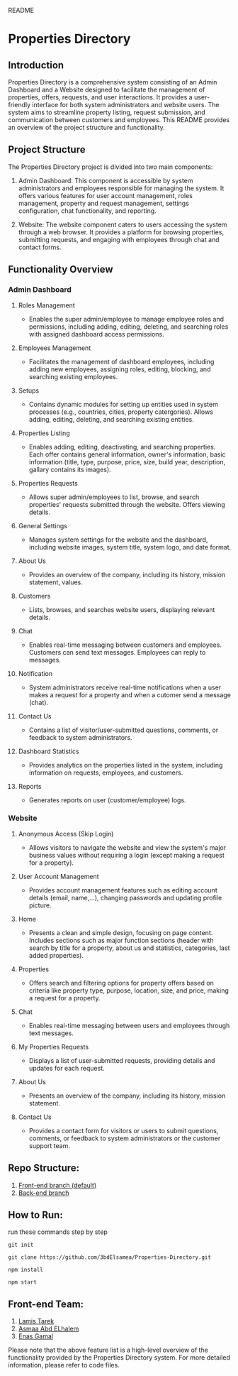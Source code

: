README

# Properties Directory

## Introduction
Properties Directory is a comprehensive system consisting of an Admin Dashboard and a Website designed to facilitate the management of properties, offers, requests, and user interactions. It provides a user-friendly interface for both system administrators and website users. The system aims to streamline property listing, request submission, and communication between customers and employees. This README provides an overview of the project structure and functionality.

## Project Structure
The Properties Directory project is divided into two main components:

1. Admin Dashboard: This component is accessible by system administrators and employees responsible for managing the system. It offers various features for user account management, roles management, property and request management, settings configuration, chat functionality, and reporting.

2. Website: The website component caters to users accessing the system through a web browser. It provides a platform for browsing properties, submitting requests, and engaging with employees through chat and contact forms.

## Functionality Overview

### Admin Dashboard

1. Roles Management
   - Enables the super admin/employee to manage employee roles and permissions, including adding, editing, deleting, and searching roles with assigned dashboard access permissions.

2. Employees Management
   - Facilitates the management of dashboard employees, including adding new employees, assigning roles, editing, blocking, and searching existing employees.

3. Setups
   - Contains dynamic modules for setting up entities used in system processes (e.g., countries, cities, property catergories). Allows adding, editing, deleting, and searching existing entities.

4. Properties Listing
   - Enables adding, editing, deactivating, and searching properties. Each offer contains general information, owner's information, basic information (title, type, purpose, price, size, build year, description, gallary contains its images).

5. Properties Requests
   - Allows super admin/employees to list, browse, and search properties' requests submitted through the website. Offers viewing details.

6. General Settings
   - Manages system settings for the website and the dashboard, including website images, system title, system logo, and date format.

7. About Us
   - Provides an overview of the company, including its history, mission statement, values.

8. Customers
   - Lists, browses, and searches website users, displaying relevant details.

9. Chat
    - Enables real-time messaging between customers and employees. Customers can send text messages. Employees can reply to messages.

10. Notification
    - System administrators receive real-time notifications when a user makes a request for a property and when a cutomer send a message (chat).

11. Contact Us
    - Contains a list of visitor/user-submitted questions, comments, or feedback to system administrators.

12. Dashboard Statistics
    - Provides analytics on the properties listed in the system, including information on requests, employees, and customers.

13. Reports
    - Generates reports on user (customer/employee) logs.

### Website
1. Anonymous Access (Skip Login)
   - Allows visitors to navigate the website and view the system's major business values without requiring a login (except making a request for a property).

2. User Account Management
   - Provides account management features such as editing account details (email, name,...), changing passwords and updating profile picture.

3. Home
   - Presents a clean and simple design, focusing on page content. Includes sections such as major function sections (header with search by title for a property, about us and statistics, categories, last added properties).

4. Properties
   - Offers search and filtering options for property offers based on criteria like property type, purpose, location, size, and price, making a request for a property.

5. Chat
   - Enables real-time messaging between users and employees through text messages.

6. My Properties Requests
   - Displays a list of user-submitted requests, providing details and updates for each request.

7. About Us
   - Presents an overview of the company, including its history, mission statement.

8. Contact Us
   - Provides a contact form for visitors or users to submit questions, comments, or feedback to system administrators or the customer support team.

## Repo Structure:
1. [Front-end branch (default)](https://github.com/3bdElsamea/Properties-Directory/tree/frontend)
2. [Back-end branch](https://github.com/3bdElsamea/Properties-Directory/tree/backend)

## How to Run:
run these commands step by step

```
git init
```

```
git clone https://github.com/3bdElsamea/Properties-Directory.git
```

```
npm install
```

```
npm start
```


## Front-end Team:
1. [Lamis Tarek](https://github.com/LamisTarek)
2. [Asmaa Abd ELhalem](https://github.com/asmaa388)
3. [Enas Gamal](https://github.com/enasgamal9)


Please note that the above feature list is a high-level overview of the functionality provided by the Properties Directory system. For more detailed information, please refer to code files.